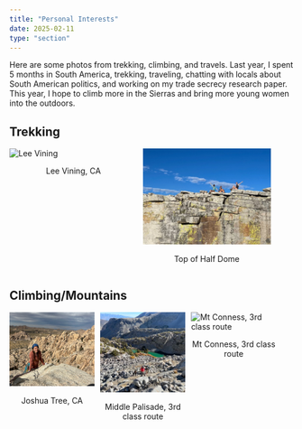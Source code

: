 ```yaml
---
title: "Personal Interests"
date: 2025-02-11
type: "section"
---
```


Here are some photos from trekking, climbing, and travels. Last year, I spent 5 months in South America, trekking, traveling, chatting with locals about South American politics, and working on my trade secrecy research paper. This year, I hope to climb more in the Sierras and bring more young women into the outdoors.

## Trekking

<div style="display: flex; flex-wrap: wrap; gap: 10px;">
  <div style="flex: 1; max-width: 45%;">
    <img src="images/lee_vining.jpeg" alt="Lee Vining" style="width: 100%; height: auto;">
    <p style="text-align: center;">Lee Vining, CA</p>
  </div>
  <div style="flex: 1; max-width: 45%;">
    <img src="images/half_dome1.jpeg" alt="Half Dome" style="width: 100%; height: auto;">
    <p style="text-align: center;">Top of Half Dome</p>
  </div>
</div>

## Climbing/Mountains

<div style="display: flex; flex-wrap: wrap; gap: 10px;">
  <div style="flex: 1; max-width: 30%;">
    <img src="images/off_width.jpeg" alt="Joshua Tree, CA" style="width: 100%; height: auto;">
    <p style="text-align: center;">Joshua Tree, CA</p>
  </div>
  <div style="flex: 1; max-width: 30%;">
    <img src="images/middle_pal.jpeg" alt="Middle Palisade" style="width: 100%; height: auto;">
    <p style="text-align: center;">Middle Palisade, 3rd class route</p>
  </div>
  <div style="flex: 1; max-width: 30%;">
    <img src="images/conness_cropped.jpeg" alt="Mt Conness, 3rd class route" style="width: 100%; height: auto;">
    <p style="text-align: center;">Mt Conness, 3rd class route</p>
  </div>
</div>



